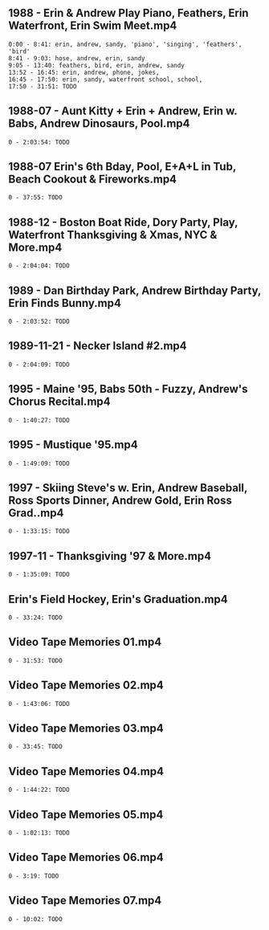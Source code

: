 ## 1988 - Erin & Andrew Play Piano, Feathers, Erin Waterfront, Erin Swim Meet.mp4
    0:00 - 8:41: erin, andrew, sandy, 'piano', 'singing', 'feathers', 'bird'
    8:41 - 9:03: hose, andrew, erin, sandy
    9:05 - 13:40: feathers, bird, erin, andrew, sandy
    13:52 - 16:45: erin, andrew, phone, jokes,
    16:45 - 17:50: erin, sandy, waterfront school, school, 
    17:50 - 31:51: TODO

## 1988-07 - Aunt Kitty + Erin + Andrew, Erin w. Babs, Andrew Dinosaurs, Pool.mp4
    0 - 2:03:54: TODO
## 1988-07 Erin's 6th Bday, Pool, E+A+L in Tub, Beach Cookout & Fireworks.mp4
    0 - 37:55: TODO
## 1988-12 - Boston Boat Ride, Dory Party, Play, Waterfront Thanksgiving & Xmas, NYC & More.mp4
    0 - 2:04:04: TODO
## 1989 - Dan Birthday Park, Andrew Birthday Party, Erin Finds Bunny.mp4
    0 - 2:03:52: TODO
## 1989-11-21 - Necker Island #2.mp4
    0 - 2:04:09: TODO
## 1995 - Maine '95, Babs 50th - Fuzzy, Andrew's Chorus Recital.mp4
    0 - 1:40:27: TODO
## 1995 - Mustique '95.mp4
    0 - 1:49:09: TODO
## 1997 - Skiing Steve's w. Erin, Andrew Baseball, Ross Sports Dinner, Andrew Gold, Erin Ross Grad..mp4
    0 - 1:33:15: TODO
## 1997-11 - Thanksgiving '97 & More.mp4
    0 - 1:35:09: TODO
## Erin's Field Hockey, Erin's Graduation.mp4
    0 - 33:24: TODO
## Video Tape Memories 01.mp4
    0 - 31:53: TODO
## Video Tape Memories 02.mp4
    0 - 1:43:06: TODO
## Video Tape Memories 03.mp4
    0 - 33:45: TODO
## Video Tape Memories 04.mp4
    0 - 1:44:22: TODO
## Video Tape Memories 05.mp4
    0 - 1:02:13: TODO
## Video Tape Memories 06.mp4
    0 - 3:19: TODO
## Video Tape Memories 07.mp4
    0 - 10:02: TODO